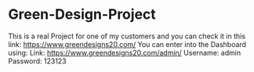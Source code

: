 # Green-Design-Project
This is a real Project for one of my customers 
and you can check it in this link:
https://www.greendesigns20.com/ 
You can enter into the Dashboard using:
Link: https://www.greendesigns20.com/admin/
Username: admin
Password: 123123

